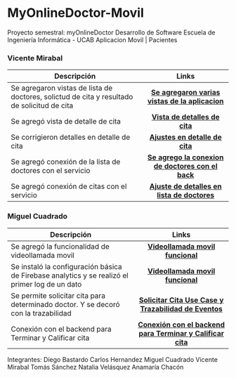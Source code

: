 # MyOnlineDoctor-Movil

Proyecto semestral: myOnlineDoctor Desarrollo de Software Escuela de Ingeniería Informática - UCAB
Aplicacion Movil | Pacientes
### Vicente Mirabal 
| Descripción  |Links|
| ------------- |:-------------:|
| Se agregaron vistas de lista de doctores, solictud de cita y resultado de solicitud de cita|[**Se agregaron varias vistas de la aplicacion**](https://github.com/The-Geeks-Desarrollo-de-Software-UCAB/MyOnlineDoctor-Movil/commit/6ea9c3f785b967239025e9269603220dae8bb067)|
| Se agregó vista de detalle de cita|[**Vista de detalles de cita**](https://github.com/The-Geeks-Desarrollo-de-Software-UCAB/MyOnlineDoctor-Movil/commit/c91879ce8f047eb7d1b915e4b1238ce2b1ab93f8)|
| Se corrigieron detalles en detalle de cita |[**Ajustes en detalle de cita**](https://github.com/The-Geeks-Desarrollo-de-Software-UCAB/MyOnlineDoctor-Movil/commit/a9c64cc066cbae6b6580f5c3c6af2444d42bdb9b)|
| Se agregó conexión de la lista de doctores con el servicio|[**Se agrego la conexion de doctores con el back**](https://github.com/The-Geeks-Desarrollo-de-Software-UCAB/MyOnlineDoctor-Movil/commit/af15e9e249a40e9f39600ae1a3142c1e5eb2b382)|
| Se agregó conexión de citas con el servicio|[**Ajuste de detalles en lista de doctores**](https://github.com/The-Geeks-Desarrollo-de-Software-UCAB/MyOnlineDoctor-Movil/commit/677617f2659d029b3dbd9a9d29fb23e8296ea85b)|

### Miguel Cuadrado
| Descripción  |Links|
| ------------- |:-------------:|
| Se agregó la funcionalidad de videollamada movil|[**Videollamada movil funcional**](https://github.com/The-Geeks-Desarrollo-de-Software-UCAB/MyOnlineDoctor-Movil/commit/c4db1fee308e81e8b201953cb0ebd0c9abee84f9)|
| Se instaló la configuración básica de Firebase analytics y se realizó el primer log de un dato |[**Videollamada movil funcional**](https://github.com/The-Geeks-Desarrollo-de-Software-UCAB/MyOnlineDoctor-Movil/commit/c19ea614798696d57a4a7b318f46efe1f5b616b4)|
| Se permite solicitar cita para determinado doctor. Y se decoró con la trazabilidad |[**Solicitar Cita Use Case y Trazabilidad de Eventos**](https://github.com/The-Geeks-Desarrollo-de-Software-UCAB/MyOnlineDoctor-Movil/commit/52ad2617f922ac94e0d29dc733eec3000c3bd51c)|
| Conexión con el backend para Terminar y Calificar cita|[**Conexión con el backend para Terminar y Calificar cita**](https://github.com/The-Geeks-Desarrollo-de-Software-UCAB/MyOnlineDoctor-Movil/commit/8521ee67495561fb2ff0975b14b8a1e5d0fc8f90)|



Integrantes:
Diego Bastardo
Carlos Hernandez
Miguel Cuadrado
Vicente Mirabal
Tomás Sánchez
Natalia Velásquez
Anamaría Chacón


